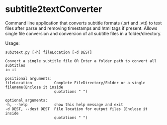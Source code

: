 # subtitle2textConverter

Command line application that converts subtitle formats (.srt and .vtt) to text files after parse and removing timestamps and html tags if present.
Allows single file conversion and conversion of all subtitle files in a folder/directory.

Usage:


    sub2text.py [-h] fileLocation [-d DEST] 

    Convert a single subtitle file OR Enter a folder path to convert all subtitles
    in it

    positional arguments:
    fileLocation          Complete FileDirectory/Folder or a single filename(Enclose it inside
                          quotations " ")

    optional arguments:
    -h, --help            show this help message and exit
    -d DEST, --dest DEST  File location for output files (Enclose it inside
                          quotations " ")
